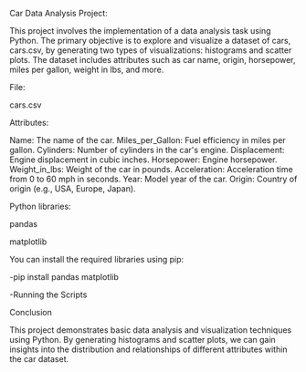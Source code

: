 Car Data Analysis Project:

This project involves the implementation of a data analysis task using Python. The primary objective is to explore and visualize a dataset of cars, cars.csv, by generating two types of visualizations: histograms and scatter plots. The dataset includes attributes such as car name, origin, horsepower, miles per gallon, weight in lbs, and more.

File: 

cars.csv

Attributes:

Name: The name of the car.
Miles_per_Gallon: Fuel efficiency in miles per gallon.
Cylinders: Number of cylinders in the car's engine.
Displacement: Engine displacement in cubic inches.
Horsepower: Engine horsepower.
Weight_in_lbs: Weight of the car in pounds.
Acceleration: Acceleration time from 0 to 60 mph in seconds.
Year: Model year of the car.
Origin: Country of origin (e.g., USA, Europe, Japan).

Python libraries:

pandas

matplotlib

You can install the required libraries using pip:

-pip install pandas matplotlib

-Running the Scripts

Conclusion

This project demonstrates basic data analysis and visualization techniques using Python. By generating histograms and scatter plots, we can gain insights into the distribution and relationships of different attributes within the car dataset.
